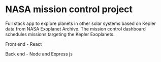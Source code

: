 # NASA mission control project

Full stack app to explore planets in other solar systems based on Kepler data from NASA Exoplanet Archive.
The mission control dashboard schedules missions targeting the Kepler Exoplanets.

Front end - React

Back end - Node and Express js